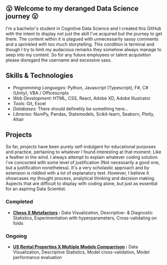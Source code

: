 ## :open_mouth: Welcome to my deranged Data Science journey :open_mouth:
I'm a bachelor's student in Cognitive Data Science and I created this GitHub with the intent to display not just the skill I've acquired but the journey to get there. The content within it is plagued with unnecessarily sassy comments and a sprinkled with too much storytelling. This condition is terminal and though I try to limit my audacious remarks they somehow always manage to seep into my content. So for any future employees or talent acquisition please disregard the username and excessive sass.

## Skills & Technologies
- _Programming Languages:_ Python, Javascript (Typescript), F#, C# (Unity), VBA / Officescripts
- _Web Development:_ HTML, CSS, React, Adobe XD, Adobe Illustrator
- _Tools:_ Git, Excel
- _Databases:_ There should definetily be something here...
- _Libraries:_ NumPy, Pandas, Statsmodels, Scikit-learn, Seaborn, Plotly, Altair

## Projects
So far, projects have been purely self-indulgent for educational purposes and practice, pertaining to whatever I found interesting at that moment. Like a feather in the wind. I always attempt to explain whatever coding solution i've concocted with some level of justification (Not necessarily a good one, but a justification nonetheless). It's a very scholastic approach and by extension is riddled with a lot of explanatory text. However, I believe it showcases my thought process, analytical thinking and decision making. Aspects that are difficult to display with coding alone, but just as essential for an aspiring Data Scientist.

### Completed
- **[Chess X Metafactors](https://github.com/NawfalAffald/Personal-Projects/tree/main/Chess) :** Data Visualization, Descriptive- & Diagnostic Statistics, Experimentation with hyperparameters, Cross-validating on folds 
### Ongoing
- **[US Rental Properties X Multiple Models Comparrison](https://github.com/NawfalAffald/Personal-Projects/tree/main/Properties%20US) :** Data Visualization, Descriptive Statistics, Model cross-validation, Model performance evaluation
